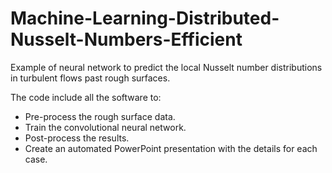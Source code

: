 # Machine-Learning-Distributed-Nusselt-Numbers-Efficient
Example of neural network to predict the local Nusselt number distributions in turbulent flows past rough surfaces.

The code include all the software to:
- Pre-process the rough surface data.
- Train the convolutional neural network.
- Post-process the results.
- Create an automated PowerPoint presentation with the details for each case.

